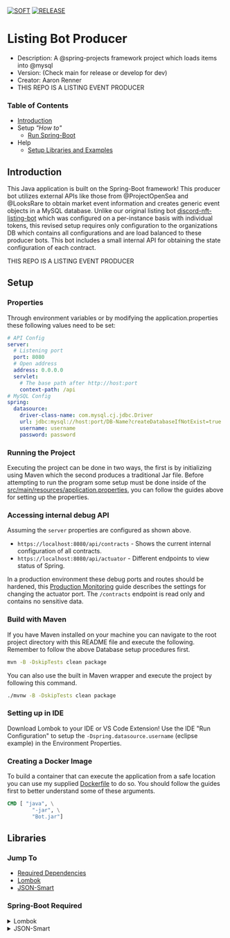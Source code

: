 [![SOFT](https://github.com/Aman7123/listing-bot-producer/actions/workflows/SOFT.yml/badge.svg?branch=main)](https://github.com/Aman7123/listing-bot-producer/actions/workflows/SOFT.yml) [![RELEASE](https://github.com/Aman7123/listing-bot-producer/actions/workflows/RELEASE.yml/badge.svg?branch=main)](https://github.com/Aman7123/listing-bot-producer/actions/workflows/RELEASE.yml)

# Listing Bot Producer
* Description: A @spring-projects framework project which loads items into @mysql
* Version: (Check main for release or develop for dev)
* Creator: Aaron Renner
* THIS REPO IS A LISTING EVENT PRODUCER

### Table of Contents
* [Introduction](#introduction)
* Setup *"How to"*
  * [Run Spring-Boot](#running-the-project)
* Help
  * [Setup Libraries and Examples](#libraries)
  
## Introduction

This Java application is built on the Spring-Boot framework! This producer bot utilizes external APIs like those from @ProjectOpenSea and @LooksRare to obtain market event information and creates generic event objects in a MySQL database. Unlike our original listing bot [discord-nft-listing-bot](https://github.com/Aman7123/discord-nft-listing-bot) which was configured on a per-instance basis with individual tokens, this revised setup requires only configuration to the organizations DB which contains all configurations and are load balanced to these producer bots. This bot includes a small internal API for obtaining the state configuration of each contract.

THIS REPO IS A LISTING EVENT PRODUCER

## Setup
### Properties

Through environment variables or by modifying the application.properties these following values need to be set:

``` yaml
# API Config
server:
  # Listening port
  port: 8080
  # Open address
  address: 0.0.0.0
  servlet:
    # The base path after http://host:port
    context-path: /api
# MySQL Config
spring:
  datasource:
    driver-class-name: com.mysql.cj.jdbc.Driver
    url: jdbc:mysql://host:port/DB-Name?createDatabaseIfNotExist=true
    username: username
    password: password
```

### Running the Project

Executing the project can be done in two ways, the first is by initializing using Maven which the second produces a traditional Jar file. Before attempting to run the program some setup must be done inside of the [src/main/resources/application.properties](src/main/resources/application.yml), you can follow the guides above for setting up the properties.

### Accessing internal debug API
Assuming the `server` properties are configured as shown above.

* `https://localhost:8080/api/contracts` - Shows the current internal configuration of all contracts.
* `https://localhost:8080/api/actuator` - Different endpoints to view status of Spring.

In a production environment these debug ports and routes should be hardened, this [Production Monitoring](https://docs.spring.io/spring-boot/docs/1.5.4.RELEASE/reference/html/production-ready-monitoring.html) guide describes the settings for changing the actuator port. The `/contracts` endpoint is read only and contains no sensitive data.

### Build with Maven

If you have Maven installed on your machine you can navigate to the root project directory with this README file and execute the following. Remember to follow the above Database setup procedures first.
```sh
mvn -B -DskipTests clean package
```
You can also use the built in Maven wrapper and execute the project by following this command.
```sh
./mvnw -B -DskipTests clean package
```
### Setting up in IDE

Download Lombok to your IDE or VS Code Extension!
Use the IDE "Run Configuration" to setup the `-Dspring.datasource.username` (eclipse example) in the Environment Properties.

### Creating a Docker Image

To build a container that can execute the application from a safe location you can use my supplied [Dockerfile](Dockerfile) to do so. You should follow the guides first to better understand some of these arguments.

```Dockerfile
CMD [ "java", \
        "-jar", \
        "Bot.jar"]
```

## Libraries

### Jump To
* [Required Dependencies](#spring-boot-required)
* [Lombok](#lombok)
* [JSON-Smart](#json-smart)

### Spring-Boot Required
<details><summary>Lombok</summary>
* [Lombok - Automated Class Method Generation](https://projectlombok.org/features/all)
```pom
<dependency>
    <groupId>org.projectlombok</groupId>
    <artifactId>lombok</artifactId>
    <optional>true</optional>
</dependency>
```
</details>
<details><summary>JSON-Smart</summary>
* [JSON Parser JAVADOC](https://javadoc.io/doc/net.minidev/json-smart/latest/index.html)
```pom
<dependency>
    <groupId>net.minidev</groupId>
    <artifactId>json-smart</artifactId>
</dependency>
```
</details>
